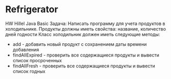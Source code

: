 # Refrigerator
HW Hillel Java Basic
Задача:
Написать программу для учета продуктов в холодильнике. 
Продукты должны иметь свойства: название, количество дней годности
Класс холодильник должен иметь следующие методы:
- add - добавить новый продукт с сохранением даты времени добавления
- findAllExpired - проверить все содержащиеся продукты и вывести список просроченных
- findAllFresh - проверить все содержащиеся продукты и вывести список годных
